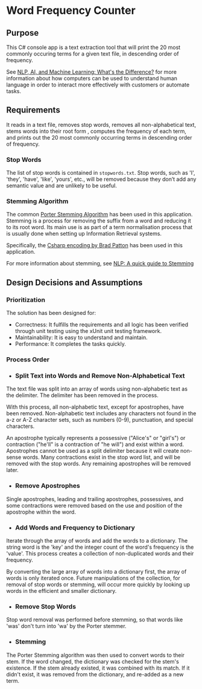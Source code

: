 # Word Frequency Counter

## Purpose

This C# console app is a text extraction tool that will print the 20 most commonly occuring terms for a given text file, in descending order of frequency. 

See [NLP, AI, and Machine Learning: What's the Difference?](https://monkeylearn.com/blog/nlp-ai/#:~:text=Natural%20Language%20Processing%20(NLP)%20is,grammar%20checking%2C%20or%20topic%20classification.) for more information about how computers can be used to understand human language in order to interact more effectively with customers or automate tasks.  

## Requirements

It reads in a text file, removes stop words, removes all non-alphabetical text, stems words into their root form , computes the frequency of each term, and prints out the 20 most commonly occurring terms in descending order of frequency. 

### Stop Words

The list of stop words is contained in `stopwords.txt`.  Stop words, such as 'I', 'they', 'have', 'like', 'yours', etc., will be removed because they don’t add any semantic value and are unlikely to be useful.

### Stemming Algorithm

The common [Porter Stemming Algorithm](https://tartarus.org/martin/PorterStemmer/) has been used in this application. Stemming is a process for removing the suffix from a word and reducing it to its root word. Its main use is as part of a term normalisation process that is usually done when setting up Information Retrieval systems.

Specifically, the [Csharp encoding by Brad Patton](https://tartarus.org/martin/PorterStemmer/csharp3.txt) has been used in this application.

For more information about stemming, see [NLP: A quick guide to Stemming](https://medium.com/@tusharsri/nlp-a-quick-guide-to-stemming-60f1ca5db49e)

## Design Decisions and Assumptions

### Prioritization

The solution has been designed for:
- Correctness: It fulfills the requirements and all logic has been verified through unit testing using the xUnit unit testing framework.
- Maintainability: It is easy to understand and maintain.
- Performance: It completes the tasks quickly.

### Process Order
 
- ### Split Text into Words and Remove Non-Alphabetical Text

The text file was split into an array of words using non-alphabetic text as the delimiter.  The delimiter has been removed in the process.

With this process, all non-alphabetic text, except for apostrophes, have been removed.  Non-alphabetic text includes any characters not found in the a-z or A-Z character sets, such as numbers (0-9), punctuation, and special characters.  

An apostrophe typically represents a possessive ("Alice's" or "girl's") or contraction ("he'll" is a contraction of "he will") and exist within a word.  Apostrophes cannot be used as a split delimiter because it will create non-sense words.  Many contractions exist in the stop word list, and will be removed with the stop words.  Any remaining apostrophes will be removed later.   

- ### Remove Apostrophes

Single apostrophes, leading and trailing apostrophes, possessives, and some contractions were removed based on the use and position of the apostrophe within the word.

- ### Add Words and Frequency to Dictionary 

Iterate through the array of words and add the words to a dictionary.  The string word is the 'key' and the integer count of the word's frequency is the 'value'.  This process creates a collection of non-duplicated words and their frequency.  

By converting the large array of words into a dictionary first, the array of words is only iterated once.  Future manipulations of the collection, for removal of stop words or stemming, will occur more quickly by looking up words in the efficient and smaller dictionary.

- ### Remove Stop Words

Stop word removal was performed before stemming, so that words like 'was' don't turn into 'wa' by the Porter stemmer. 

- ### Stemming

The Porter Stemming algorithm was then used to convert words to their stem.  If the word changed, the dictionary was checked for the stem's existence.  If the stem already existed, it was combined with its match.  If it didn't exist, it was removed from the dictionary, and re-added as a new term.
